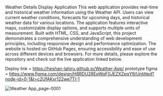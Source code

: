 Weather Details Display Application
This web application provides real-time and historical weather information using the Weather API.
Users can view current weather conditions, forecasts for upcoming days, and historical weather data for various locations. 
The application features interactive maps, customizable display options, and supports multiple units of measurement. 
Built with HTML, CSS, and JavaScript, this project demonstrates a comprehensive understanding of web development principles,
including responsive design and performance optimization. The website is hosted on GitHub Pages, ensuring accessibility and
ease of use across different devices and browsers. For more details, please explore the repository and check out the live application linked below.

Deploy link = https://heshan-lahiru.github.io/Weather-App/
prototype figma = https://www.figma.com/design/H8RDU2REqWqF0JEZXZpqY9/Untitled?node-id=0-1&t=c2UfAKxr122we7TI-1

![Weather App_page-0001](https://github.com/user-attachments/assets/8f84bc7a-dac8-42f0-b390-1699cd534240)
